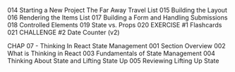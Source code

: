 014 Starting a New Project The Far Away Travel List
015 Building the Layout
016 Rendering the Items List
017 Building a Form and Handling Submissions
018 Controlled Elements
019 State vs. Props
020 EXERCISE #1 Flashcards
021 CHALLENGE #2 Date Counter (v2)

CHAP 07 - Thinking In React State Management
001 Section Overview
002 What is Thinking in React
003 Fundamentals of State Management
004 Thinking About State and Lifting State Up
005 Reviewing Lifting Up State